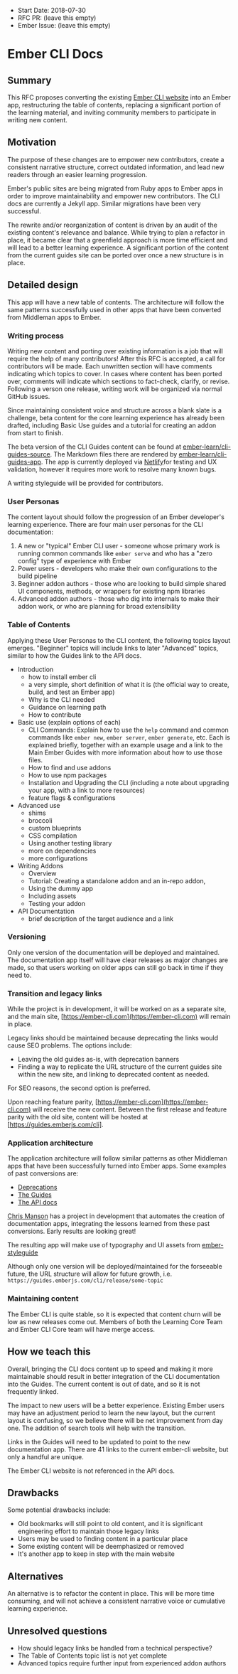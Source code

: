 - Start Date: 2018-07-30
- RFC PR: (leave this empty)
- Ember Issue: (leave this empty)

# Ember CLI Docs

## Summary

This RFC proposes converting the existing [Ember CLI website](https://ember-cli.com/) into an
Ember app, restructuring the table of contents, replacing a significant
portion of the learning material, and inviting community members to participate in writing new content.

## Motivation

The purpose of these changes are to empower new contributors, create a consistent
narrative structure, correct outdated information, and lead new readers through an easier learning progression.

Ember's public sites are being migrated from Ruby apps to Ember apps
in order to improve maintainability and empower new contributors. The CLI docs
are currently a Jekyll app. Similar migrations have been very successful.

The rewrite and/or reorganization of content is driven by an audit of the existing
content's relevance and balance. While trying to plan a refactor in place, it became clear that a greenfield approach is more time efficient and will lead to a 
better learning experience. A significant portion of the content from the current guides site can be ported over once a new structure is in place.

## Detailed design

This app will have a new table of contents. The architecture will follow the
same patterns successfully used in other apps that have been converted from
Middleman apps to Ember.

### Writing process

Writing new content and porting over existing information is a job that will require the help of many contributors! After this RFC is accepted, a call for contributors will be made. Each unwritten section will have comments indicating which topics to cover. In cases where content has been ported over, comments will indicate which sections to fact-check, clarify, or revise. Following a verson one release, writing work will be organized via normal GitHub issues.

Since maintaining consistent voice and structure across a blank slate is a challenge, beta content for the core learning experience has already been drafted, including Basic Use guides and a tutorial for creating an addon from start to finish.

The beta version of the CLI Guides content can be found at [ember-learn/cli-guides-source](https://github.com/ember-learn/cli-guides-source). The Markdown files there are rendered by [ember-learn/cli-guides-app](https://github.com/ember-learn/cli-guides-source). The app is currently deployed via [Netlify](https://sad-noyce-026d89.netlify.com/)for testing and UX validation, however it requires more work to resolve many known bugs.

A writing styleguide will be provided for contributors.

### User Personas

The content layout should follow the progression of an Ember developer's
learning experience. There are four main user personas for the 
CLI documentation:

1. A new or "typical" Ember CLI user - someone whose primary work is
running common commands like `ember serve` and who has a "zero
config" type of experience with Ember
2. Power users - developers who make their own configurations to the
build pipeline
3. Beginner addon authors - those who are looking to build simple
shared UI components, methods, or wrappers for existing npm libraries
4. Advanced addon authors - those who dig into internals to make their
addon work, or who are planning for broad extensibility

### Table of Contents

Applying these User Personas to the CLI content, the following topics layout emerges. "Beginner" topics will include links to later "Advanced"
topics, similar to how the Guides link to the API docs.

- Introduction 
    - how to install ember cli 
    - a very simple, short definition of what it is (the official way to create, build, and test an Ember app)
    - Why is the CLI needed
    - Guidance on learning path
    - How to contribute
- Basic use (explain options of each)
    - CLI Commands: Explain how to use the `help` command and common commands like `ember new`, `ember server`, `ember generate`, etc. Each is explained briefly, together with an example usage and a link to the Main Ember Guides with more information about how to use those files.
    - How to find and use addons
    - How to use npm packages
    - Installation and Upgrading the CLI (including a note about upgrading your app, with a link to more resources)
    - feature flags & configurations
- Advanced use
    - shims
    - broccoli
    - custom blueprints
    - CSS compilation
    - Using another testing library
    - more on dependencies
    - more configurations
- Writing Addons
    - Overview
    - Tutorial: Creating a standalone addon and an in-repo addon, 
    - Using the dummy app
    - Including assets
    - Testing your addon
- API Documentation
    - brief description of the target audience and a link

### Versioning

Only one version of the documentation will be deployed and maintained.
The documentation app itself will have clear releases
as major changes are made, so that users working on
older apps can still go back in time if they need to.

### Transition and legacy links

While the project is in development, it will be worked on as a separate site, and the main site, [https://ember-cli.com](https://ember-cli.com) will remain in place.

Legacy links should be maintained because deprecating the links would cause SEO problems. The options include:
- Leaving the old guides as-is, with deprecation banners
- Finding a way to replicate the URL structure of the current guides site within the new site, and linking to deprecated content as needed.

For SEO reasons, the second option is preferred.

Upon reaching feature parity, [https://ember-cli.com](https://ember-cli.com) will receive the new content. Between the first release and feature parity with the old site, content will be hosted at [https://guides.emberjs.com/cli].

### Application architecture

The application architecture will follow similar patterns as other Middleman
apps that have been successfully turned into Ember apps. Some examples of past conversions are:

- [Deprecations](https://github.com/ember-learn/deprecation-app)
- [The Guides](https://github.com/ember-learn/guides-app)
- [The API docs](https://github.com/ember-learn/ember-api-docs)

[Chris Manson](https://github.com/mansona?tab=overview&from=2018-06-01&to=2018-06-30) has a project in development that automates the creation of documentation apps, integrating the lessons learned from these past conversions. Early results are looking great!

The resulting app will make use of typography and UI assets from 
[ember-styleguide](https://github.com/ember-learn/ember-styleguide)

Although only one version will be deployed/maintained for the forseeable future, the URL structure will allow for future growth, i.e. `https://guides.emberjs.com/cli/release/some-topic`

### Maintaining content

The Ember CLI is quite stable, so it is expected that content churn will be low as new releases come out. Members of both the Learning Core Team and Ember CLI Core team will have merge access.

## How we teach this

Overall, bringing the CLI docs content up to speed and making it
more maintainable should result in better integration of the
CLI documentation into the Guides. The current content is out
of date, and so it is not frequently linked.

The impact to new users will be a better experience. Existing
Ember users may have an adjustment period to learn the new layout,
but the current layout is confusing, so we believe there will be
net improvement from day one. The addition of search tools will help
with the transition.

Links in the Guides will need to be updated to point
to the new documentation app. There are 41 links to the
current ember-cli website, but only a handful are unique.

The Ember CLI website is not referenced in the API docs.

## Drawbacks

Some potential drawbacks include:

- Old bookmarks will still point to old content, and it is significant engineering effort to maintain those legacy links
- Users may be used to finding content in a particular place
- Some existing content will be deemphasized or removed
- It's another app to keep in step with the main website

## Alternatives

An alternative is to refactor the content in place. This will be more
time consuming, and will not achieve a consistent narrative voice or cumulative learning experience.

## Unresolved questions

- How should legacy links be handled from a technical perspective?
- The Table of Contents topic list is not yet complete
- Advanced topics require further input from experienced addon authors
